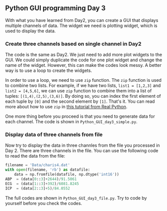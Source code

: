 ## Python GUI programming Day 3
With what you have learned from Day2, you can create a GUI that displays multiple channels of data. The widget we need is plotting widget, which is used to display the data.

### **Create three channels based on single channel in Day2**
The code is the same as Day2. We just need to add more plot widgets to the GUI. We could simply duplicate the code for one plot widget and change the name of the widget. However, this can make the codes look messy. A better way is to use a loop to create the widgets. 

In order to use a loop, we need to use `zip` function. The `zip` function is used to combine two lists. For example, if we have two lists, `list1 = [1,2,3]` and `list2 = [4,5,6]`, we can use `zip` function to combine them into a list of tuples: `[(1,4),(2,5),(3,6)]`. By doing so, you can index the first element of each tuple by `[0]` and the second element by `[1]`. That's it. You can read more about how to use `zip` in [this tutorial from Real Python](https://realpython.com/python-zip-function/).

One more thing before you proceed is that you need to generate data for each channel. The code is shown in `Python_GUI_day3_simple.py`.

### **Display data of three channels from file**
Now try to display the data in three channles from the file you processed in Day 2. There are three channels in the file. You can use the following code to read the data from the file:
```python
filename = 'Data/charis4.dat'
with open(filename, 'rb') as datafile:
    data = np.fromfile(datafile, np.dtype('int16'))
ABP  = (data[0::3]+2644)/91.5061
ECG  = (data[1::3]+392)/6081.8245    
ICP  = (data[2::3]+5)/84.0552
```

The full codes are shown in `Python_GUI_day3_file.py`. Try to code by yourself before you check the codes.